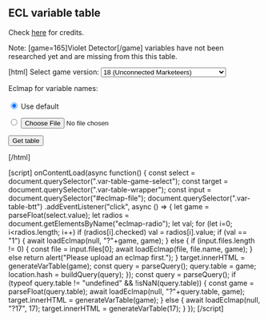 ## ECL variable table
Check [here](#s=modding/credits) for credits.  
  
Note: [game=165]Violet Detector[/game] variables have not been researched yet and are missing from this this table.  

[html]
Select game version:
<select class='var-table-game-select'>
    <option value="8">08 (Imperishable Night)</option>
    <option value="10">10 (Mountain of Faith)</option>
    <option value="11">11 (Subterranean Animism)</option>
    <option value="12">12 (Undefined Fantastic Object)</option>
    <option value="12.5">12.5 (Double Spoiler)</option>
    <option value="12.8">12.8 (Great Fairy Wars)</option>
    <option value="13">13 (Ten Desires)</option>
    <option value="14">14 (Double Dealing Character)</option>
    <option value="14.3">14.3 (Impossible Spell Card)</option>
    <option value="15">15 (Legacy of Lunatic Kingdom)</option>
    <option value="16">16 (Hidden Star in Four Seasons)</option>
    <option value="16.5">16.5 (Volcanic Disaster)</option>
    <option value="17">17 (Wily Beast and Weakest Creature)</option>
    <option value="18" selected>18 (Unconnected Marketeers)</option>
</select>

Eclmap for variable names:<br><br>
<input type="radio" id="radio-eclmap-default" name="eclmap-radio" value="1" checked>
<label for="radio-eclmap-default">Use default</label>

<input type="radio" id="radio-eclmap-custom" name="eclmap-radio" value="0">
<label for="radio-eclmap-custom"><input type="file" id="eclmap-file"></label>

<button class="var-table-btt">Get table</button>
<div class='var-table-wrapper'></div>
[/html]

[script]
onContentLoad(async function() {
    const select = document.querySelector(".var-table-game-select");
    const target = document.querySelector(".var-table-wrapper");
    const input = document.querySelector("#eclmap-file");
    document.querySelector(".var-table-btt")
        .addEventListener("click", async () => {
            let game = parseFloat(select.value);
            let radios = document.getElementsByName("eclmap-radio");
            let val;
            for (let i=0; i<radios.length; i++)
                if (radios[i].checked)
                    val = radios[i].value;
            if (val == "1") {
                await loadEclmap(null, "?"+game, game);
            } else {
                if (input.files.length != 0) {
                    const file = input.files[0];
                    await loadEclmap(file, file.name, game);
                } else return alert("Please upload an eclmap first.");
            }
            target.innerHTML = generateVarTable(game);
            const query = parseQuery();
            query.table = game;
            location.hash = buildQuery(query);
        });
    const query = parseQuery();
    if (typeof query.table != "undefined" && !isNaN(query.table)) {
        const game = parseFloat(query.table);
        await loadEclmap(null, "?"+query.table, game);
        target.innerHTML = generateVarTable(game);
    } else {
        await loadEclmap(null, "?17", 17);
        target.innerHTML = generateVarTable(17);
    }
});
[/script]
